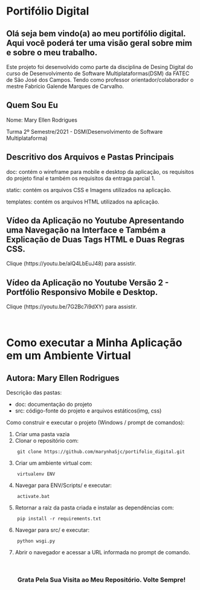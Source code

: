 # **Portifólio Digital**
## Olá seja bem vindo(a) ao meu portifólio digital. Aqui você poderá ter uma visão geral sobre mim e sobre o meu trabalho.

Este projeto foi desenvolvido como parte da disciplina de Desing Digital do curso de Desenvolvimento de Software Multiplataformas(DSM) da FATEC de São José dos Campos. Tendo como professor orientador/colaborador o mestre Fabrício Galende Marques de Carvalho.

<div>
    <h2>Quem Sou Eu</h2>
    <p>Nome: Mary Ellen Rodrigues<p>
    <p>Turma 2º Semestre/2021 - DSM(Desenvolvimento de Software Multiplataforma) <p>
</div>

<div>
    <h2>Descritivo dos Arquivos e Pastas Principais</h2>
    <p>doc: contém o wireframe para mobile e desktop da aplicação, os requisitos do projeto final e também os requisitos da entraga parcial 1.<p>
    <p>static: contém os arquivos CSS e Imagens utilizados na aplicação. <p>
    <p>templates: contém os arquivos HTML utilizados na aplicação.<p>
</div>

<div>
    <h2>Vídeo da Aplicação no Youtube Apresentando uma Navegação na Interface e Também a Explicação de Duas Tags HTML e Duas Regras CSS.</h2>
    <p>Clique (https://youtu.be/alQ4LbEuJ48) para assistir.<p>
    <h2>Vídeo da Aplicação no Youtube Versão 2 - Portfólio Responsivo Mobile e Desktop.</h2>
    <p>Clique (https://youtu.be/7G2Bc7i9dXY) para assistir.<p>
    <br>  
    
</div>

# Como executar a Minha Aplicação em um Ambiente Virtual
## Autora: Mary Ellen Rodrigues

Descrição das pastas:

* doc: documentação do projeto
* src: código-fonte do projeto e arquivos estáticos(img, css)

Como construir e executar o projeto (Windows / prompt de comandos):
1. Criar uma pasta vazia
2. Clonar o repositório com: 
```console 
	git clone https://github.com/marynhaSjc/portifolio_digital.git
```
3. Criar um ambiente virtual com: 
```console
	virtualenv ENV
```
4. Navegar para ENV/Scripts/ e executar: 
```console
	activate.bat
```
5. Retornar a raíz da pasta criada e instalar as dependências com:  
```console
	pip install -r requirements.txt
```
6. Navegar para src/ e executar:  
```console
	python wsgi.py
```
7. Abrir o navegador e acessar a URL informada no prompt de comando.

<br>
<h3 align="center">Grata Pela Sua Visita ao Meu Repositório. Volte Sempre!</h3>

